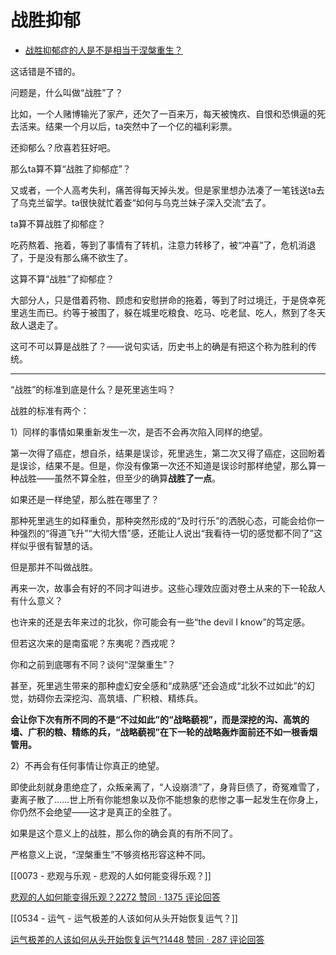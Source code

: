 # 战胜抑郁

- [战胜抑郁症的人是不是相当于涅槃重生？](https://www.zhihu.com/question/442116076/answer/1717514028)


这话错是不错的。

问题是，什么叫做“战胜”了？

比如，一个人赌博输光了家产，还欠了一百来万，每天被愧疚、自恨和恐惧逼的死去活来。结果一个月以后，ta突然中了一个亿的福利彩票。

还抑郁么？欣喜若狂好吧。

那么ta算不算“战胜了抑郁症”？

又或者，一个人高考失利，痛苦得每天掉头发。但是家里想办法凑了一笔钱送ta去了乌克兰留学。ta很快就忙着查“如何与乌克兰妹子深入交流”去了。

ta算不算战胜了抑郁症？

吃药熬着、拖着，等到了事情有了转机，注意力转移了，被“冲喜”了，危机消退了，于是没有那么痛不欲生了。

这算不算“战胜”了抑郁症？

大部分人，只是借着药物、顾虑和安慰拼命的拖着，等到了时过境迁，于是侥幸死里逃生而已。约等于被围了，躲在城里吃粮食、吃马、吃老鼠、吃人，熬到了冬天敌人退走了。

这可不可以算是战胜了？——说句实话，历史书上的确是有把这个称为胜利的传统。

---

“战胜”的标准到底是什么？是死里逃生吗？

战胜的标准有两个：

1）同样的事情如果重新发生一次，是否不会再次陷入同样的绝望。

第一次得了癌症，想自杀，结果是误诊，死里逃生，第二次又得了癌症，这回盼着是误诊，结果不是。但是，你没有像第一次还不知道是误诊时那样绝望，那么算一种战胜——虽然不算全胜，但至少的确算**战胜了一点**。

如果还是一样绝望，那么胜在哪里了？

那种死里逃生的如释重负，那种突然形成的“及时行乐”的洒脱心态，可能会给你一种强烈的“得道飞升”“大彻大悟”感，还能让人说出“我看待一切的感觉都不同了”这样似乎很有智慧的话。

但是那并不叫做战胜。

再来一次，故事会有好的不同才叫进步。这些心理效应面对卷土从来的下一轮敌人有什么意义？

也许来的还是去年来过的北狄，你可能会有一些“the devil I know”的笃定感。

但若这次来的是南蛮呢？东夷呢？西戎呢？

你和之前到底哪有不同？谈何“涅槃重生”？

甚至，死里逃生带来的那种虚幻安全感和“成熟感”还会造成“北狄不过如此”的幻觉，妨碍你去深挖沟、高筑墙、广积粮、精练兵。

**会让你下次有所不同的不是“不过如此”的“战略藐视”，而是深挖的沟、高筑的墙、广积的粮、精练的兵，“战略藐视”在下一轮的战略轰炸面前还不如一根香烟管用。**

  

2）不再会有任何事情让你真正的绝望。

即使此刻就身患绝症了，众叛亲离了，“人设崩溃”了，身背巨债了，奇冤难雪了，妻离子散了……世上所有你能想象以及你不能想象的悲惨之事一起发生在你身上，你仍然不会绝望——这才是真正的全胜了。

如果是这个意义上的战胜，那么你的确会真的有所不同了。

严格意义上说，“涅槃重生”不够资格形容这种不同。

[[0073 - 悲观与乐观 - 悲观的人如何能变得乐观？]]

[悲观的人如何能变得乐观？2272 赞同 · 1375 评论回答](https://www.zhihu.com/question/266034365/answer/557697304)


[[0534 - 运气 - 运气极差的人该如何从头开始恢复运气？]]

[运气极差的人该如何从头开始恢复运气?1448 赞同 · 287 评论回答](https://www.zhihu.com/question/421719141/answer/1481010073)